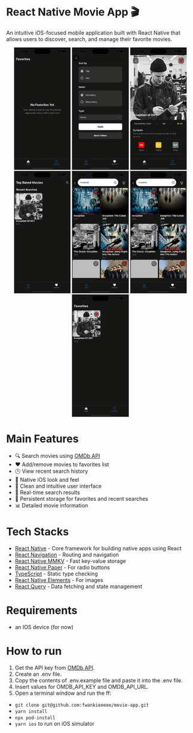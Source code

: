 # React Native Movie App 🎬

An intuitive iOS-focused mobile application built with React Native that allows users to discover, search, and manage their favorite movies.

<p align="center">
  <img width="30%" height="50%" src="https://github.com/fwankieeeee/movie-app/blob/main/src/screenshots/empty-favorites.png" />
  <img width="30%" height="50%" src="https://github.com/fwankieeeee/movie-app/blob/main/src/screenshots/filters.png" />
  <img width="30%" height="50%" src="https://github.com/fwankieeeee/movie-app/blob/main/src/screenshots/movie-details.png" />
  <img width="30%" height="50%" src="https://github.com/fwankieeeee/movie-app/blob/main/src/screenshots/recent-searches.png" />
  <img width="30%" height="50%" src="https://github.com/fwankieeeee/movie-app/blob/main/src/screenshots/search-results-with-favorites.png" />
  <img width="30%" height="50%" src="https://github.com/fwankieeeee/movie-app/blob/main/src/screenshots/search-results-with-favorites.png" />
  <img width="30%" height="50%" src="https://github.com/fwankieeeee/movie-app/blob/main/src/screenshots/with-favorites.png" />
</p>

# Main Features
- 🔍 Search movies using [OMDb API](https://www.omdbapi.com/)
- ❤️ Add/remove movies to favorites list
- 🕒 View recent search history
- 📱 Native iOS look and feel
- 🎨 Clean and intuitive user interface
- 🔄 Real-time search results
- 💾 Persistent storage for favorites and recent searches
- 📊 Detailed movie information


# Tech Stacks
- [React Native](https://reactnative.dev/) - Core framework for building native apps using React
- [React Navigation](https://reactnavigation.org/) - Routing and navigation
- [React Native MMKV](https://github.com/mrousavy/react-native-mmkv) - Fast key-value storage
- [React Native Paper](https://callstack.github.io/react-native-paper/) - For radio buttons
- [TypeScript](https://www.typescriptlang.org/) - Static type checking
- [React Native Elements](https://reactnativeelements.com/) - For images
- [React Query](https://tanstack.com/query/latest) - Data fetching and state management

# Requirements
- an IOS device (for now)

# How to run
1. Get the API key from [OMDb API](https://www.omdbapi.com/).
2. Create an .env file.
3. Copy the contents of .env.example file and paste it into the .env file.
5. Insert values for OMDB_API_KEY and OMDB_API_URL.
4. Open a terminal window and run the ff:
- `git clone git@github.com:fwankieeeee/movie-app.git`
- `yarn install`
- `npx pod-install`
- `yarn ios` to run on iOS simulator
